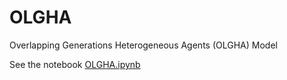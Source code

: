 # OLGHA
Overlapping Generations Heterogeneous Agents (OLGHA) Model

See the notebook [OLGHA.ipynb](OLGHA.ipynb)
